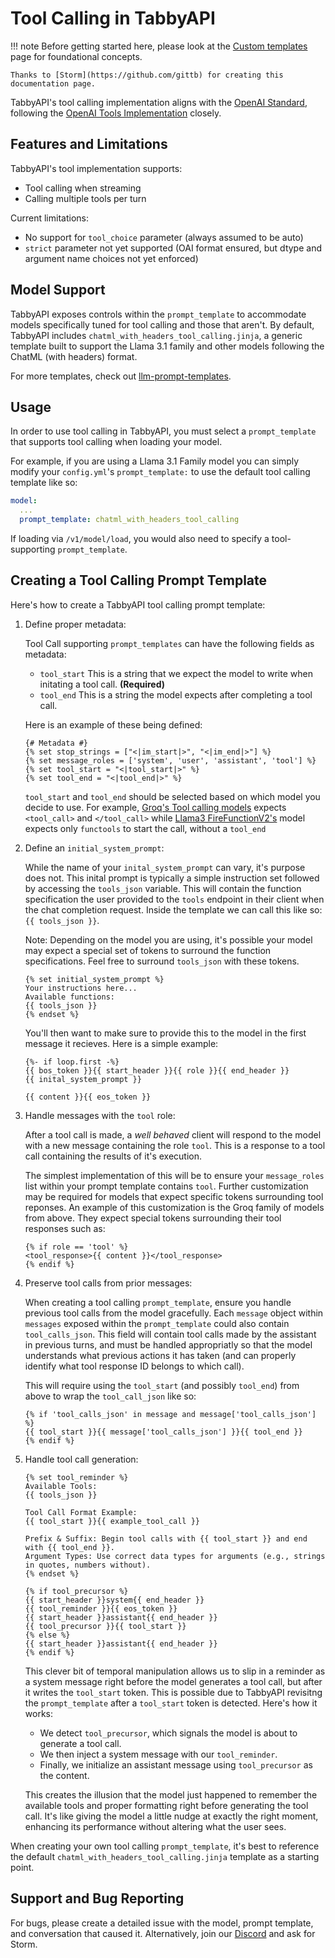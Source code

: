 # Tool Calling in TabbyAPI

!!! note
    Before getting started here, please look at the [Custom templates](https://github.com/theroyallab/tabbyAPI/wiki/04.-Chat-Completions#custom-templates) page for foundational concepts.
    
    Thanks to [Storm](https://github.com/gittb) for creating this documentation page.

TabbyAPI's tool calling implementation aligns with the [OpenAI Standard](https://platform.openai.com/docs/api-reference), following the [OpenAI Tools Implementation](https://platform.openai.com/docs/guides/function-calling) closely.

## Features and Limitations

TabbyAPI's tool implementation supports:
- Tool calling when streaming
- Calling multiple tools per turn

Current limitations:
- No support for `tool_choice` parameter (always assumed to be auto)
- `strict` parameter not yet supported (OAI format ensured, but dtype and argument name choices not yet enforced)

## Model Support

TabbyAPI exposes controls within the `prompt_template` to accommodate models specifically tuned for tool calling and those that aren't. By default, TabbyAPI includes `chatml_with_headers_tool_calling.jinja`, a generic template built to support the Llama 3.1 family and other models following the ChatML (with headers) format.

For more templates, check out [llm-prompt-templates](https://github.com/theroyallab/llm-prompt-templates).

## Usage

In order to use tool calling in TabbyAPI, you must select a `prompt_template` that supports tool calling when loading your model. 

For example, if you are using a Llama 3.1 Family model you can simply modify your `config.yml`'s `prompt_template:` to use the default tool calling template like so:

   ```yaml
   model:
     ...
     prompt_template: chatml_with_headers_tool_calling
   ```

If loading via `/v1/model/load`, you would also need to specify a tool-supporting `prompt_template`.

## Creating a Tool Calling Prompt Template

Here's how to create a TabbyAPI tool calling prompt template:

1. Define proper metadata:

    Tool Call supporting `prompt_templates` can have the following fields as metadata:
    - `tool_start` This is a string that we expect the model to write when initating a tool call. **(Required)**
    - `tool_end` This is a string the model expects after completing a tool call.

    Here is an example of these being defined:

   ```jinja
   {# Metadata #} 
   {% set stop_strings = ["<|im_start|>", "<|im_end|>"] %}
   {% set message_roles = ['system', 'user', 'assistant', 'tool'] %}
   {% set tool_start = "<|tool_start|>" %}
   {% set tool_end = "<|tool_end|>" %}
   ```
   
   `tool_start` and `tool_end` should be selected based on which model you decide to use. For example, [Groq's Tool calling models](https://huggingface.co/Groq/Llama-3-Groq-70B-Tool-Use) expects `<tool_call>` and `</tool_call>` while [Llama3 FireFunctionV2's](https://huggingface.co/fireworks-ai/llama-3-firefunction-v2) model expects only `functools` to start the call, without a `tool_end`

2. Define an `initial_system_prompt`:
   
   While the name of your `inital_system_prompt` can vary, it's purpose does not. This inital prompt is typically a simple instruction set followed by accessing the `tools_json` variable. This will contain the function specification the user provided to the `tools` endpoint in their client when the chat completion request. Inside the template we can call this like so: `{{ tools_json }}`.

   Note: Depending on the model you are using, it's possible your model may expect a special set of tokens to surround the function specifications. Feel free to surround `tools_json` with these tokens.

   ```jinja
   {% set initial_system_prompt %}
   Your instructions here...
   Available functions:
   {{ tools_json }}
   {% endset %}
   ```

   You'll then want to make sure to provide this to the model in the first message it recieves. Here is a simple example:

   ```jinja
   {%- if loop.first -%}
   {{ bos_token }}{{ start_header }}{{ role }}{{ end_header }}
   {{ inital_system_prompt }}

   {{ content }}{{ eos_token }}
   ```

3. Handle messages with the `tool` role:

   After a tool call is made, a *well behaved* client will respond to the model with a new message containing the role `tool`. This is a response to a tool call containing the results of it's execution.

   The simplest implementation of this will be to ensure your `message_roles` list within your prompt template contains `tool`. Further customization may be required for models that expect specific tokens surrounding tool reponses. An example of this customization is the Groq family of models from above. They expect special tokens surrounding their tool responses such as:

   ```jinja
   {% if role == 'tool' %}
   <tool_response>{{ content }}</tool_response>
   {% endif %}
   ```

4. Preserve tool calls from prior messages:

   When creating a tool calling `prompt_template`, ensure you handle previous tool calls from the model gracefully. Each `message` object within `messages` exposed within the `prompt_template` could also contain `tool_calls_json`. This field will contain tool calls made by the assistant in previous turns, and must be handled appropriatly so that the model understands what previous actions it has taken (and can properly identify what tool response ID belongs to which call).

   This will require using the `tool_start` (and possibly `tool_end`) from above to wrap the `tool_call_json` like so:

   ```jinja
   {% if 'tool_calls_json' in message and message['tool_calls_json'] %}
   {{ tool_start }}{{ message['tool_calls_json'] }}{{ tool_end }}
   {% endif %}
   ```

5. Handle tool call generation:
   ```jinja
   {% set tool_reminder %}
   Available Tools:
   {{ tools_json }}

   Tool Call Format Example:
   {{ tool_start }}{{ example_tool_call }}

   Prefix & Suffix: Begin tool calls with {{ tool_start }} and end with {{ tool_end }}.
   Argument Types: Use correct data types for arguments (e.g., strings in quotes, numbers without).
   {% endset %}

   {% if tool_precursor %}
   {{ start_header }}system{{ end_header }}
   {{ tool_reminder }}{{ eos_token }}
   {{ start_header }}assistant{{ end_header }}
   {{ tool_precursor }}{{ tool_start }}
   {% else %}
   {{ start_header }}assistant{{ end_header }}
   {% endif %}
   ```

   This clever bit of temporal manipulation allows us to slip in a reminder as a system message right before the model generates a tool call, but after it writes the `tool_start` token. This is possible due to TabbyAPI revisitng the `prompt_template` after a `tool_start` token is detected. Here's how it works:

   - We detect `tool_precursor`, which signals the model is about to generate a tool call.
   - We then inject a system message with our `tool_reminder`.
   - Finally, we initialize an assistant message using `tool_precursor` as the content.

   This creates the illusion that the model just happened to remember the available tools and proper formatting right before generating the tool call. It's like giving the model a little nudge at exactly the right moment, enhancing its performance without altering what the user sees.

When creating your own tool calling `prompt_template`, it's best to reference the default `chatml_with_headers_tool_calling.jinja` template as a starting point.

## Support and Bug Reporting

For bugs, please create a detailed issue with the model, prompt template, and conversation that caused it. Alternatively, join our [Discord](https://discord.gg/sYQxnuD7Fj) and ask for Storm.